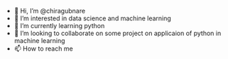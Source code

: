 - 👋 Hi, I’m @chiragubnare
- 👀 I’m interested in data science and machine learning
- 🌱 I’m currently learning python
- 💞️ I’m looking to collaborate on some project on applicaion of python in machine learning
- 📫 How to reach me 

<!---
chiragubnare/chiragubnare is a ✨ special ✨ repository because its `README.md` (this file) appears on your GitHub profile.
You can click the Preview link to take a look at your changes.
--->
